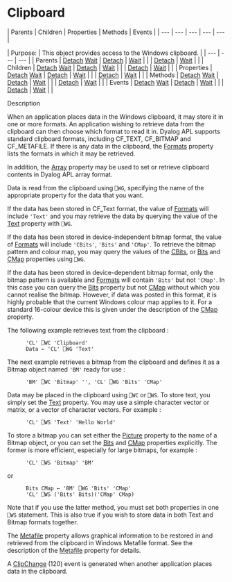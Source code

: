 




<h1 class="heading"><span class="name">Clipboard</span></h1>
| Parents | Children | Properties | Methods | Events |
| --- | --- | --- | --- | ---  |

| Purpose: | This object provides access to the Windows clipboard. |
| --- | --- | ---  |
| Parents | [Detach](./detach.md) [Wait](./wait.md) | [Detach](./detach.md) | [Wait](./wait.md) |  |
| [Detach](./detach.md) | [Wait](./wait.md) |  |
| Children | [Detach](./detach.md) [Wait](./wait.md) | [Detach](./detach.md) | [Wait](./wait.md) |  |
| [Detach](./detach.md) | [Wait](./wait.md) |  |
| Properties | [Detach](./detach.md) [Wait](./wait.md) | [Detach](./detach.md) | [Wait](./wait.md) |  |
| [Detach](./detach.md) | [Wait](./wait.md) |  |
| Methods | [Detach](./detach.md) [Wait](./wait.md) | [Detach](./detach.md) | [Wait](./wait.md) |  |
| [Detach](./detach.md) | [Wait](./wait.md) |  |
| Events | [Detach](./detach.md) [Wait](./wait.md) | [Detach](./detach.md) | [Wait](./wait.md) |  |
| [Detach](./detach.md) | [Wait](./wait.md) |  |


Description


When an application places data in the Windows clipboard, it may store it in one or more formats. An application wishing to retrieve data from the clipboard can then choose which format to read it in. Dyalog APL supports standard clipboard formats, including CF_TEXT, CF_BITMAP and CF_METAFILE. If there is any data in the clipboard, the [Formats](./formats.md) property lists the formats in which it may be retrieved.



In addition, the [Array](./array.md) property may be used to set or retrieve clipboard contents in Dyalog APL array format.


Data is read from the clipboard using `⎕WG`, specifying the name of the appropriate property for the data that you want.


If the data has been stored in CF_Text format, the value of [Formats](./formats.md) will include `'Text'` and you may retrieve the data by querying the value of the [Text](./text.md) property with `⎕WG`.


If the data has been stored in device-independent bitmap format, the value of [Formats](./formats.md) will include `'CBits'`, `'Bits'` and `'CMap'`. To retrieve the bitmap pattern and colour map, you may query the values of the [CBits](./cbits.md), or [Bits](./bits.md) and [CMap](./cmap.md) properties using `⎕WG`.


If the data has been stored in device-dependent bitmap format, only the bitmap pattern is available and [Formats](./formats.md) will contain `'Bits'` but not `'CMap'`. In this case you can query the [Bits](./bits.md) property but not [CMap](./cmap.md) without which you cannot realise the bitmap. However, if data was posted in this format, it is highly probable that the current Windows colour map applies to it. For a standard 16-colour device this is given under the description of the [CMap](./cmap.md) property.



The following example retrieves text from the clipboard :
```apl
      'CL' ⎕WC 'Clipboard'
      Data ← 'CL' ⎕WG 'Text'
```




The next example retrieves a bitmap from the clipboard and defines it as a Bitmap object named `'BM'` ready for use :
```apl
      'BM' ⎕WC 'Bitmap' '', 'CL' ⎕WG 'Bits' 'CMap'
```




Data may be placed in the clipboard using `⎕WC` or `⎕WS`. To store text, you simply set the [Text](./text.md) property. You may use a simple character vector or matrix, or a vector of character vectors. For example :
```apl
      'CL' ⎕WS 'Text' 'Hello World'
```




To store a bitmap you can set either the [Picture](./picture.md) property to the name of a Bitmap object, or you can set the [Bits](./bits.md) and [CMap](./cmap.md) properties explicitly. The former is more efficient, especially for large bitmaps, for example :
```apl
      'CL' ⎕WS 'Bitmap' 'BM'
```


or
```apl
      Bits CMap ← 'BM' ⎕WG 'Bits' 'CMap'
      'CL' ⎕WS ('Bits' Bits)('CMap' CMap)
```



Note that if you use the latter method, you must set both properties in one `⎕WS` statement. This is also true if you wish to store data in both Text and Bitmap formats together.


The [Metafile](./metafileobj.md) property allows graphical information to be restored in and retrieved from the clipboard in Windows Metafile format. See the description of the [Metafile](./metafileobj.md) property for details.


A [ClipChange](./clipchange.md) (120) event is generated when another application places data in the clipboard.


